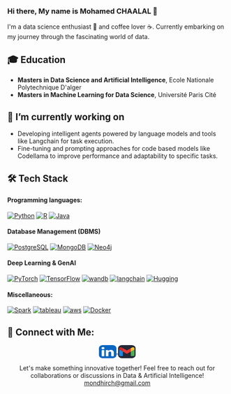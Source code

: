 ### Hi there, My name is Mohamed CHAALAL 👋
I'm a data science enthusiast 🚀 and coffee lover ☕. Currently embarking on my journey through the fascinating world of data.

## 🎓 Education
- **Masters in Data Science and Artificial Intelligence**, Ecole Nationale Polytechnique D'alger
- **Masters in Machine Learning for Data Science**, Université Paris Cité

## 🔭 I’m currently working on
- Developing intelligent agents powered by language models and tools like Langchain for task execution.
- Fine-tuning and prompting approaches for code based models like Codellama to improve performance and adaptability to specific tasks.

## 🛠️ Tech Stack

#### Programming languages:
[![Python](https://img.shields.io/badge/-Python-yellow?logo=Python)](https://www.python.org/)
[![R](https://img.shields.io/badge/-R-276DC3?logo=R)](https://www.r-project.org/)
<a href="https://www.java.com/"><img src="https://lh3.googleusercontent.com/drive-viewer/AKGpihYjFYSYyjpRfd8JQaXBNPnqK3RB7DbHtv1lUR8StxpmKi6JJJDFK5uQMI9cD5ctsBzoCQTEweapk_Uy3EGJW0Jnvjn0mw=s2560" alt="Java" height="20"></a>

#### Database Management (DBMS)
<a href="https://www.postgresql.org/" target="_blank"><img src="https://lh3.googleusercontent.com/drive-viewer/AKGpihbKdFRCldJXBIoGDWDVcK3jML8uWxiXpbNDFMOUAqzfCg_b4zrNy70AsdHNFz2e99B_3qkk6SKlxQFNkdLwCiBX9HbfKiF5ww=s1600-v0" alt="PostgreSQL" height="20"></a>
<a href="https://www.mongodb.com/" target="_blank"><img src="https://lh3.googleusercontent.com/drive-viewer/AKGpihaiP-yfmGgzzmcAkDenhrCSI5BgolL6AicKAA5S9IER42tqOifkc5kTgvgqDeummJ_QTZYM2qtQVTddAts65Y52jggxqcXxmrE=s1600-rw-v1" alt="MongoDB" height="20"></a>
<a href="https://neo4j.com/" target="_blank"><img src="https://lh3.googleusercontent.com/drive-viewer/AKGpihbWcN-8m6Keg_6zayBtq4k0WwVl0L959IdcT7evNuIvrepzL2JnVv-k0lTB94wkj86IqJml_wKF1isM809znTTk4Fi-hFS5qvA=s1600-v0" alt="Neo4j" height="20"></a>


#### Deep Learning & GenAI
[![PyTorch](https://img.shields.io/badge/-PyTorch-white?logo=PyTorch)](https://pytorch.org/)
[![TensorFlow](https://img.shields.io/badge/-TensorFlow-white?logo=TensorFlow)](https://www.tensorflow.org/)
[<img src="https://lh3.googleusercontent.com/drive-viewer/AKGpihYaHq9QT0E3nFw5gZC_rvpnSsMeNsRLHt4MQrbgNwr7ChvwrXaYWm9tT4ElKHmB8Etg8zWWe5u9bF2BPLrhQTpKAG7ddD1f8g=s2560" alt="wandb" height="20">](https://wandb.ai/)
[<img src="https://lh3.googleusercontent.com/drive-viewer/AKGpihbQfrJjihZOMK8cCAHJdiBcNSskPVkWhs5xCWEi_HLYIVQbXBs0umjrt5m2TDJgYalxR-i7H_uQrB5e8VU1BBAspOTOSw=s1600-v0" alt="langchain" height="20.3">](https://langchain.com/)
[![Hugging](https://img.shields.io/badge/%F0%9F%A4%97%20Hugging%20Face-Model-blue)](https://huggingface.co/Mondhirch)


#### Miscellaneous:
[![Spark](https://img.shields.io/badge/-Spark-green?logo=apache-Spark)](https://spark.apache.org/)
[<img src="https://lh3.googleusercontent.com/drive-viewer/AKGpihZ7E0_w-SUSU-vElNTS-vIkIqkxKw49C0S3-OLOmnOKuqp85yMF0rK8FMVpGc5MC1S_3ArR9hrqKVkiZF2Yr5HfKXS8-8Rg4jw=s2560" alt="tableau" height="20">](https://public.tableau.com/app/profile/mondhirch/vizzes)
[<img src="https://lh3.googleusercontent.com/drive-viewer/AKGpihbAPV-WBawSg7Sc8N9kwkyrmuL3xezkcI0ePI7i67bMTUwdu1ll9sw-Im4Cbp1ft3FWosBTAtSL2g_XtyyMJlOVCgNWtYXdxw=s2560" alt="aws" height="20">](https://aws.amazon.com/)
[![Docker](https://lh3.googleusercontent.com/drive-viewer/AKGpihbBtLKaHXkWuIivpPx-GUznGqipfEBUyNCEsLKQ5P6CsDxvAh2nFaVZuBjn3G-gYfwhDmBm0efPnJWQOZMKt393S2vhaQ=s2560)](https://hub.docker.com/u/mondhirch2)



## 🙌 Connect with Me:
<p align="center">
  <a href="https://www.linkedin.com/in/mohamed-elmondhir-chaalal/" target="_blank">
    <img align="center" alt="LinkedIn" height="30" src="https://raw.githubusercontent.com/tandpfun/skill-icons/main/icons/LinkedIn.svg" width="40"/>
  </a>
   
<a href="mailto:mondhirch@gmail.com" target="_blank">
  <img align="center" alt="Email" height="30" src="https://raw.githubusercontent.com/tandpfun/skill-icons/main/icons/Gmail-Dark.svg" width="40"/>
</a>
</p>


<p align="center">
  Let's make something innovative together! Feel free to reach out for collaborations or discussions in Data & Artificial Intelligence! <br>
  <a href="mailto:mondhirch@gmail.com" target="_blank">mondhirch@gmail.com</a>
</p>
